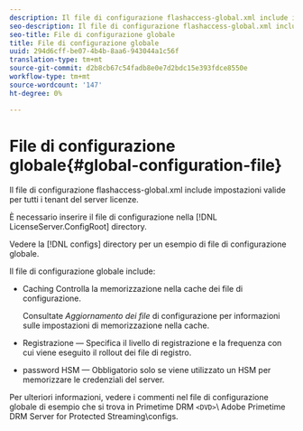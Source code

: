```yaml
---
description: Il file di configurazione flashaccess-global.xml include impostazioni valide per tutti i tenant del server licenze.
seo-description: Il file di configurazione flashaccess-global.xml include impostazioni valide per tutti i tenant del server licenze.
seo-title: File di configurazione globale
title: File di configurazione globale
uuid: 294d6cff-be07-4b4b-8aa6-943044a1c56f
translation-type: tm+mt
source-git-commit: d2b8cb67c54fadb8e0e7d2bdc15e393fdce8550e
workflow-type: tm+mt
source-wordcount: '147'
ht-degree: 0%

---
```



# File di configurazione globale{#global-configuration-file}

Il file di configurazione flashaccess-global.xml include impostazioni valide per tutti i tenant del server licenze.

È necessario inserire il file di configurazione nella [!DNL LicenseServer.ConfigRoot] directory.

Vedere la [!DNL configs] directory per un esempio di file di configurazione globale.

Il file di configurazione globale include:

* Caching Controlla la memorizzazione nella cache dei file di configurazione.

   Consultate *Aggiornamento dei file* di configurazione per informazioni sulle impostazioni di memorizzazione nella cache.
* Registrazione — Specifica il livello di registrazione e la frequenza con cui viene eseguito il rollout dei file di registro.
* password HSM — Obbligatorio solo se viene utilizzato un HSM per memorizzare le credenziali del server.

Per ulteriori informazioni, vedere i commenti nel file di configurazione globale di esempio che si trova in Primetime DRM `<DVD>`\ Adobe Primetime DRM Server for Protected Streaming\configs.

